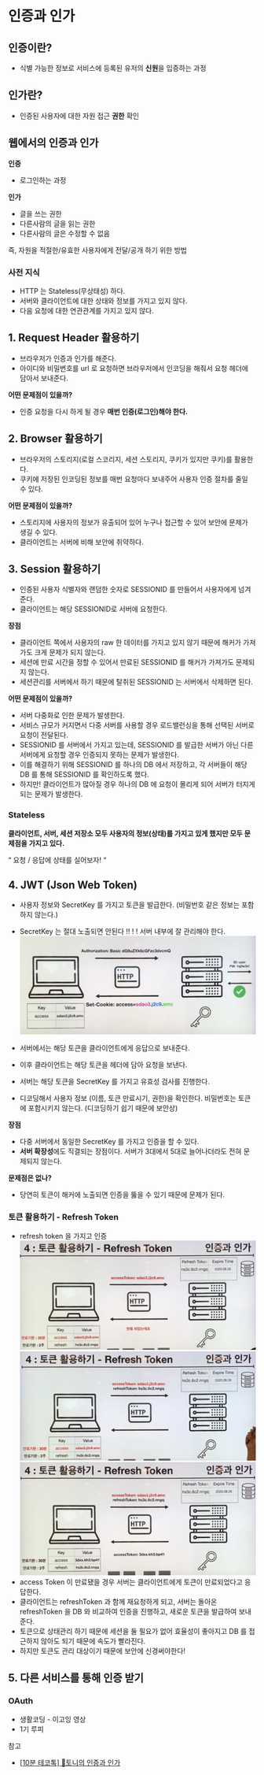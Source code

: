 # 인증과 인가

## 인증이란?

- 식별 가능한 정보로 서비스에 등록된 유저의 **신원**을 입증하는 과정

## 인가란?

- 인증된 사용자에 대한 자원 접근 **권한** 확인

## 웹에서의 인증과 인가

**인증**

- 로그인하는 과정

**인가**

- 글을 쓰는 권한
- 다른사람의 글을 읽는 권한
- 다른사람의 글은 수정할 수 없음

즉, 자원을 적절한/유효한 사용자에게 전달/공개 하기 위한 방법

### 사전 지식

- HTTP 는 Stateless(무상태성) 하다.
- 서버와 클라이언트에 대한 상태와 정보를 가지고 있지 않다.
- 다음 요청에 대한 연관관계를 가지고 있지 않다.

## 1. Request Header 활용하기

- 브라우저가 인증과 인가를  해준다.
- 아이디와 비밀번호를 url 로 요청하면 브라우저에서 인코딩을 해줘서 요청 헤더에 담아서 보내준다.

**어떤 문제점이 있을까?**
- 인증 요청을 다시 하게 될 경우 **매번 인증(로그인)해야 한다.**

## 2. Browser 활용하기

- 브라우저의 스토리지(로컬 스코리지, 세션 스토리지, 쿠키가 있지만 쿠키)를 활용한다.
- 쿠키에 저장된 인코딩된 정보를 매번 요청마다 보내주어 사용자 인증 절차를 줄일 수 있다.

**어떤 문제점이 있을까?**
- 스토리지에 사용자의 정보가 유출되어 있어 누구나 접근할 수 있어 보안에 문제가 생길 수 있다.
- 클라이언트는 서버에 비해 보안에 취약하다.

## 3. Session 활용하기

- 인증된 사용자 식별자와 랜덤한 숫자로 SESSIONID 를 만들어서 사용자에게 넘겨준다.
- 클라이언트는 해당 SESSIONID로 서버에 요청한다.

**장점**

- 클라이언트 쪽에서 사용자의 raw 한 데이터를 가지고 있지 않기 때문에 해커가 가져가도 크게 문제가 되지 않는다.
- 세션에 만료 시간을 정할 수 있어서 만료된 SESSIONID 를 해커가 가져가도 문제되지 않는다.
- 세션관리를 서버에서 하기 때문에 탈취된 SESSIONID 는 서버에서 삭제하면 된다.

**어떤 문제점이 있을까?**

- 서버 다중화로 인한 문제가 발생한다.
- 서비스 규모가 커지면서 다중 서버를 사용할 경우 로드밸런싱을 통해 선택된 서버로 요청이 전달된다.
- SESSIONID 를 서버에서 가지고 있는데, SESSIONID 를 발급한 서버가 아닌 다른 서버에게 요청할 경우 인증되지 못하는 문제가 발생한다.
- 이를 해결하기 위해 SESSIONID 를 하나의 DB 에서 저장하고, 각 서버들이 해당 DB 를 통해 SESSIONID 를 확인하도록 했다.
- 하지만! 클라이언트가 많아질 경우 하나의 DB 에 요청이 몰리게 되어 서버가 터지게 되는 문제가 발생한다.

### Stateless

**클라이언트, 서버, 세션 저장소 모두 사용자의 정보(상태)를 가지고 있게 했지만 모두 문제점을 가지고 있다.**

“ 요청 / 응답에 상태를 실어보자! “

## 4. JWT (Json Web Token)

- 사용자 정보와 SecretKey 를 가지고 토큰을 발급한다. (비밀번호 같은 정보는 포함하지 않는다.)
- SecretKey 는 절대 노출되면 안된다 !! ! ! 서버 내부에 잘 관리해야 한다.
![](image/JWT-1.png)

- 서버에서는 해당 토큰을 클라이언트에게 응답으로 보내준다.
- 이후 클라이언트는 해당 토큰을 헤더에 담아 요청을 보낸다.
- 서버는 해당 토큰을 SecretKey 를 가지고 유효성 검사를 진행한다.
- 디코딩해서 사용자 정보 (이름, 토큰 만료시기, 권한)을 확인한다. 비밀번호는 토큰에 포함시키지 않는다. (디코딩하기 쉽기 때문에 보안상)

**장점**
- 다중 서버에서 동일한 SecretKey 를 가지고 인증을 할 수 있다.
- **서버 확장성**에도 직결되는 장점이다. 서버가 3대에서 5대로 늘어나더라도 전혀 문제되지 않는다.

**문제점은 없나?**
- 당연히 토큰이 해커에 노출되면 인증을 뚫을 수 있기 때문에 문제가 된다.

### 토큰 활용하기 - Refresh Token

- refresh token 을 가지고 인증
![](image/token-1.png)
![](image/token-2.png)
![](image/token-3.png)
- access Token 이 만료됐을 경우 서버는 클라이언트에게 토큰이 만료되었다고 응답한다.
- 클라이언트는 refreshToken 과 함께 재요청하게 되고, 서버는 돌아온 refreshToken 을 DB 와 비교하여 인증을 진행하고, 새로운 토큰을 발급하여 보내준다.
- 토큰으로 상태관리 하기 때문에 세션을 둘 필요가 없어 효율성이 좋아지고 DB 를 접근하지 않아도 되기 때문에 속도가 빨라진다.
- 하지만 토큰도 관리 대상이기 때문에 보안에 신경써야한다!

## 5. 다른 서비스를 통해 인증 받기
### OAuth

- 생활코딩 - 이고잉 영상
- 1기 루피

참고

- [[10분 테코톡] 🎡토니의 인증과 인가](https://www.youtube.com/watch?v=y0xMXlOAfss)